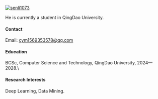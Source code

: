 

[![senli1073](https://img.shields.io/badge/senli1073-github-blue?logo=github)](https://github.com/senli1073)

He is currently a student in QingDao University.

#### Contact

Email: cym1569353578@qq.com

#### Education
BCSc, Computer Science and Technology, QingDao University, 2024—2028.\

#### Research Interests
Deep Learning, Data Mining.


